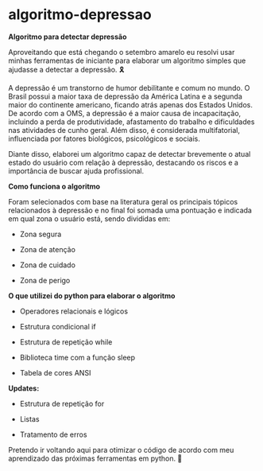 # algoritmo-depressao

**Algoritmo para detectar depressão**

Aproveitando que está chegando o setembro amarelo eu resolvi usar minhas ferramentas de iniciante para elaborar um algoritmo simples que ajudasse a detectar a depressão. 🎗

A depressão é um transtorno de humor debilitante e comum no mundo. O Brasil possui a maior taxa de depressão da América Latina e a segunda maior do continente americano, ficando atrás apenas dos Estados Unidos. De acordo com a OMS, a depressão é a maior causa de incapacitação, incluindo a perda de produtividade, afastamento do trabalho e dificuldades nas atividades de cunho geral. Além disso, é considerada multifatorial, influenciada por fatores biológicos, psicológicos e sociais.

Diante disso, elaborei um algoritmo capaz de detectar brevemente o atual estado do usuário com relação à depressão, destacando os riscos e a importância de buscar ajuda profissional.

**Como funciona o algoritmo**

Foram selecionados com base na literatura geral os principais tópicos relacionados à depressão e no final foi somada uma pontuação e indicada em qual zona o usuário está, sendo divididas em:

+ Zona segura

+ Zona de atenção

+ Zona de cuidado

+ Zona de perigo

**O que utilizei do python para elaborar o algoritmo**

+ Operadores relacionais e lógicos

+ Estrutura condicional if

+ Estrutura de repetição while

+ Biblioteca time com a função sleep

+ Tabela de cores ANSI

**Updates:**

+ Estrutura de repetição for

+ Listas

+ Tratamento de erros


Pretendo ir voltando aqui para otimizar o código de acordo com meu aprendizado das próximas ferramentas em python. 💛
